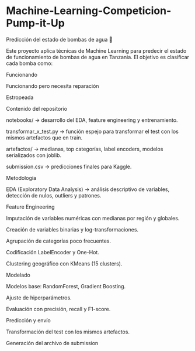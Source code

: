 # Machine-Learning-Competicion-Pump-it-Up
Predicción del estado de bombas de agua 🚰

Este proyecto aplica técnicas de Machine Learning para predecir el estado de funcionamiento de bombas de agua en Tanzania. El objetivo es clasificar cada bomba como:

Funcionando

Funcionando pero necesita reparación

Estropeada

Contenido del repositorio

notebooks/ → desarrollo del EDA, feature engineering y entrenamiento.

transformar_x_test.py → función espejo para transformar el test con los mismos artefactos que en train.

artefactos/ → medianas, top categorías, label encoders, modelos serializados con joblib.

submission.csv → predicciones finales para Kaggle.

Metodología

EDA (Exploratory Data Analysis) → análisis descriptivo de variables, detección de nulos, outliers y patrones.

Feature Engineering

Imputación de variables numéricas con medianas por región y globales.

Creación de variables binarias y log-transformaciones.

Agrupación de categorías poco frecuentes.

Codificación LabelEncoder y One-Hot.

Clustering geográfico con KMeans (15 clusters).

Modelado

Modelos base: RandomForest, Gradient Boosting.

Ajuste de hiperparámetros.

Evaluación con precisión, recall y F1-score.

Predicción y envío

Transformación del test con los mismos artefactos.

Generación del archivo de submission
